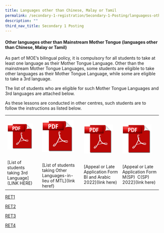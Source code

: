 ```yaml
---
title: Languages other than Chinese, Malay or Tamil
permalink: /secondary-1-registration/Secondary-1-Posting/languagess-other-than-chinese-malay-or-tamil
description: ""
third_nav_title: Secondary 1 Posting
---
```

#### Other languages other than Mainstream Mother Tongue (languages other than Chinese, Malay or Tamil)

As part of MOE’s bilingual policy, it is compulsory for all students to take at least one language as their Mother Tongue Language. Other than the mainstream Mother Tongue Languages, some students are eligible to take other languages as their Mother Tongue Language, while some are eligible to take a 3rd language.

The list of students who are eligible for such Mother Tongue Languages and 3rd languages are attached below.

As these lessons are conducted in other centres, such students are to follow the instructions as listed below.

|  	|  	|  	|  	|
|---	|---	|---	|---	|
| <p><a href="web"><img style="width:85%" src="/images/pdflogo.png"> </a></p> <br> [List of students taking 3rd Language](LINK HERE) 	| <p><a href="web"><img style="width:85%" src="/images/pdflogo.png"> </a></p> <br> [List of students taking Other Languages-in-lieu of MTL](link heref)	| <p><a href="web"><img style="width:85%" src="/images/pdflogo.png"> </a></p> <br>[Appeal or Late Application Form BI and Arabic 2022](link here)	|  <p><a href="web"><img style="width:85%" src="/images/pdflogo.png"> </a></p> <br>[Appeal or Late Application Form M(SP)  C(SP) 2022](link here)	|


[RET1](/files/List%20of%20students%20taking%203rd%20Language.pdf)

[RET2](/files/LIST2.pdf)

[RET3](/files/Appeal%20or%20Late%20Application%20Form_%20BI%20and%20Arabic%202022.pdf)

[RET4](/files/APPEAL2.pdf)